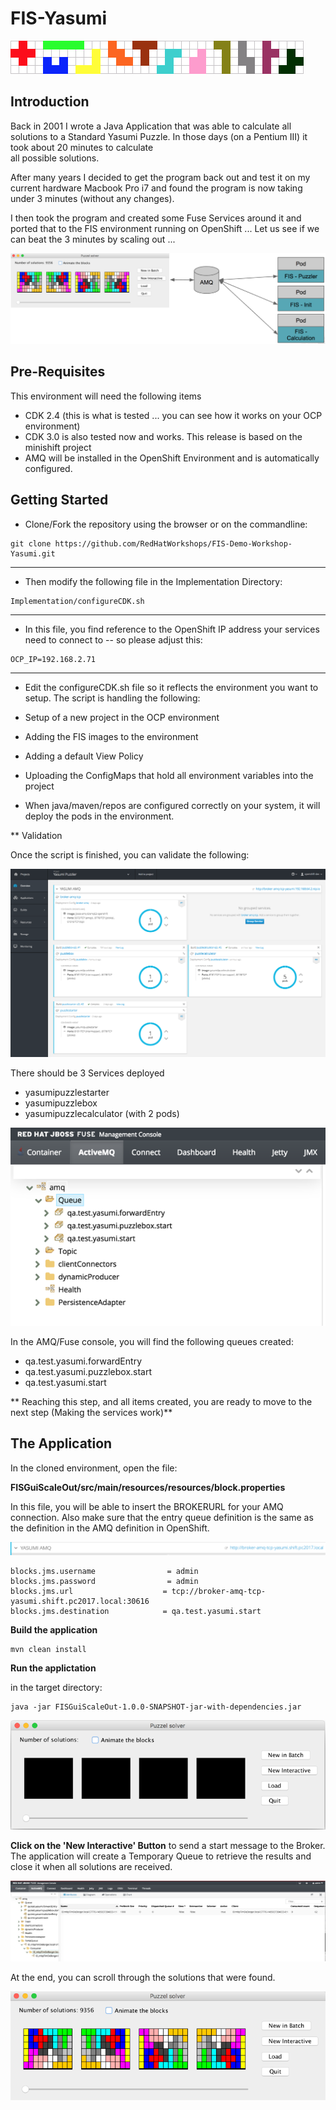 # FIS-Yasumi

![](/docs/assets/yasumiBlocks.png "Introduction puzzle box")

## Introduction

Back in 2001 I wrote a Java Application that was able to calculate all solutions to a Standard Yasumi Puzzle. In those days \(on a Pentium III\) it took about 20 minutes to calculate  
all possible solutions.

After many years I decided to get the program back out and test it on my current hardware Macbook Pro i7 and found the program is now taking under 3 minutes \(without any changes\).

I then took the program and created some Fuse Services around it and ported that to the FIS environment running on OpenShift ... Let us see if we can beat the 3 minutes by scaling out ...

![](/docs/assets/yasumiScaleOut.png "Scale-out image")

## Pre-Requisites

This environment will need the following items

* CDK 2.4 \(this is what is tested ... you can see how it works on your OCP environment\)
* CDK 3.0 is also tested now and works. This release is based on the minishift project
* AMQ will be installed in the OpenShift Environment and is automatically configured.

## Getting Started

* Clone/Fork the repository using the browser or on the commandline:

```
git clone https://github.com/RedHatWorkshops/FIS-Demo-Workshop-Yasumi.git
```

---

* Then modify the following file in the Implementation Directory:

```
Implementation/configureCDK.sh
```

---

* In this file, you find reference to the OpenShift IP address your services need to connect to -- so please adjust this:

```
OCP_IP=192.168.2.71
```

---

* Edit the configureCDK.sh file so it reflects the environment you want to setup. The script is handling the following:

* Setup of a new project in the OCP environment

* Adding the FIS images to the environment

* Adding a default View Policy
* Uploading the ConfigMaps that hold all environment variables into the project
* When java/maven/repos are configured correctly on your system, it will deploy the pods in the environment.

\*\* Validation

Once the script is finished, you can validate the following:

![](/docs/assets/ocpdeployumentoverview.png "OpenShift Console View")

There should be 3 Services deployed

* yasumipuzzlestarter
* yasumipuzzlebox
* yasumipuzzlecalculator \(with 2 pods\)

![](/Implementation/src/site/images/amqView.png "AMQ Queue Creation")

In the AMQ/Fuse console, you will find the following queues created:

* qa.test.yasumi.forwardEntry
* qa.test.yasumi.puzzlebox.start
* qa.test.yasumi.start

** Reaching this step, and all items created, you are ready to move to the next step \(Making the services work\)**

## The Application

In the cloned environment, open the file:

**FISGuiScaleOut/src/main/resources/resources/block.properties**

In this file, you will be able to insert the BROKERURL for your AMQ connection. Also make sure that the entry queue definition is the same as the definition in the AMQ definition in OpenShift.

![](/docs/assets/amqocpexternaladdress.png)

```
blocks.jms.username                = admin
blocks.jms.password                = admin
blocks.jms.url                    = tcp://broker-amq-tcp-yasumi.shift.pc2017.local:30616
blocks.jms.destination            = qa.test.yasumi.start
```

**Build the application**

```
mvn clean install
```

**Run the applictation**

in the target directory:

```
java -jar FISGuiScaleOut-1.0.0-SNAPSHOT-jar-with-dependencies.jar
```

![](/Implementation/src/site/images/blockguiinit.png "Init state of puzzler")

**Click on the 'New Interactive' Button** to send a start message to the Broker. The application will create a Temporary Queue to retrieve the results and close it when all solutions are received.

![](/Implementation/src/site/images/tempqueueview.png "Temporary Queue View")

At the end, you can scroll through the solutions that were found.

![](/Implementation/src/site/images/blockguisolution.png "blockguisolution")

